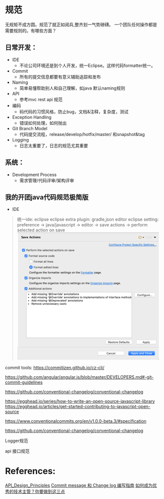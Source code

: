 # 规范

无规矩不成方圆。规范了就正如阅兵,整齐划一气势磅礴。 一个团队任何操作都是需要规则的。有哪些方面？

## 日常开发：

- IDE
  - 不论公司环境还是到个人开发，统一Eclipse。这样代码formatter统一。
- Commit
  - 所有的提交信息都要有意义辅助追踪和发布
- Naming
  - 简单易懂帮助别人和自己理解，如java 默认naming规则
- API
  - 参考mvc rest api 规范
- 编码
  - 码代码的习惯风格，防止bug，文档&注释，复杂度，测试 
- Exception Handling
  - 错误如何处理，如何抛出
- Git Branch Model
  - 代码提交流程，release/develop/hotfix/master/ 和snapshot&tag
- Logging
  - 日志太重要了，日志的规范尤其重要

## 系统：

- Development Process
  - 需求管理/代码评审/架构评审

## 我的开团java代码规范极简版
- IDE
> 统一ide: eclipse
> eclipse extra plugin: gradle,json editor
> eclipse setting:  preference -> java/javascript -> editor -> save actions -> perform selected action on save
![Logo][1]

[1]: https://github.com/letsgotoplay/Knowledege/blob/master/resources/pics/Screen%20Shot%202019-03-05%20at%209.36.14%20AM.png






commit tools:
https://commitizen.github.io/cz-cli/

https://github.com/angular/angular.js/blob/master/DEVELOPERS.md#-git-commit-guidelines

https://github.com/conventional-changelog/conventional-changelog

https://egghead.io/series/how-to-write-an-open-source-javascript-library
https://egghead.io/articles/get-started-contributing-to-javascript-open-source


https://www.conventionalcommits.org/en/v1.0.0-beta.3/#specification

https://github.com/conventional-changelog/conventional-changelog


Logger规范

api 接口规范

# References:
[API_Design_Principles](https://wiki.qt.io/API_Design_Principles)
[Commit message 和 Change log 编写指南](https://www.ruanyifeng.com/blog/2016/01/commit_message_change_log.html)
[如何成为优秀的技术主管？你要做到这三点](https://baijiahao.baidu.com/s?id=1626542538622659949)